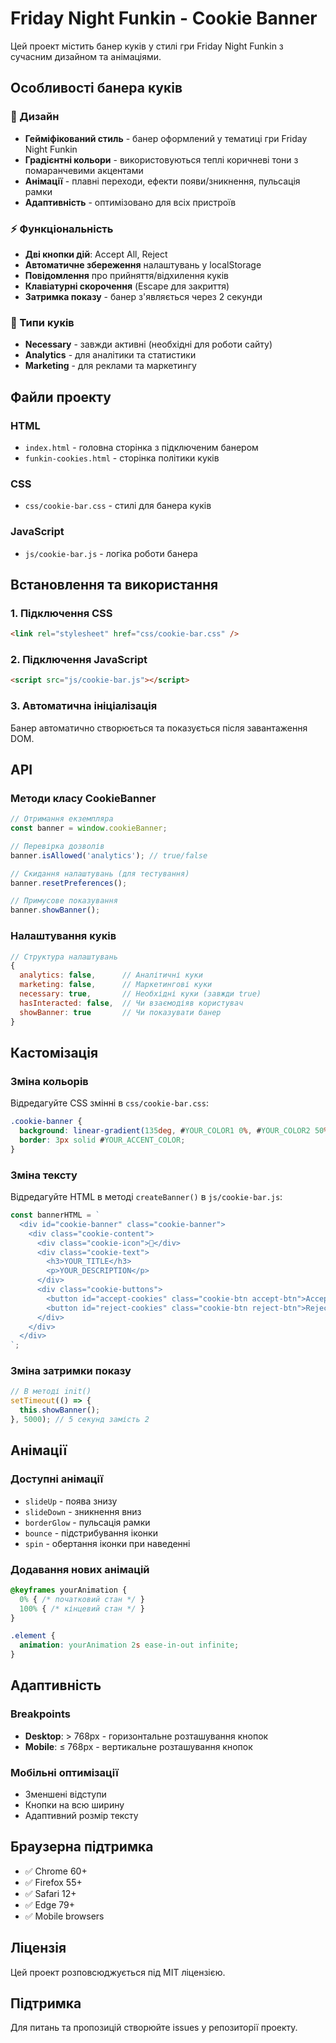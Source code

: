 # Friday Night Funkin - Cookie Banner

Цей проект містить банер куків у стилі гри Friday Night Funkin з сучасним дизайном та анімаціями.

## Особливості банера куків

### 🎨 Дизайн
- **Гейміфікований стиль** - банер оформлений у тематиці гри Friday Night Funkin
- **Градієнтні кольори** - використовуються теплі коричневі тони з помаранчевими акцентами
- **Анімації** - плавні переходи, ефекти появи/зникнення, пульсація рамки
- **Адаптивність** - оптимізовано для всіх пристроїв

### ⚡ Функціональність
- **Дві кнопки дій**: Accept All, Reject
- **Автоматичне збереження** налаштувань у localStorage
- **Повідомлення** про прийняття/відхилення куків
- **Клавіатурні скорочення** (Escape для закриття)
- **Затримка показу** - банер з'являється через 2 секунди

### 🎯 Типи куків
- **Necessary** - завжди активні (необхідні для роботи сайту)
- **Analytics** - для аналітики та статистики
- **Marketing** - для реклами та маркетингу

## Файли проекту

### HTML
- `index.html` - головна сторінка з підключеним банером
- `funkin-cookies.html` - сторінка політики куків

### CSS
- `css/cookie-bar.css` - стилі для банера куків

### JavaScript
- `js/cookie-bar.js` - логіка роботи банера

## Встановлення та використання

### 1. Підключення CSS
```html
<link rel="stylesheet" href="css/cookie-bar.css" />
```

### 2. Підключення JavaScript
```html
<script src="js/cookie-bar.js"></script>
```

### 3. Автоматична ініціалізація
Банер автоматично створюється та показується після завантаження DOM.

## API

### Методи класу CookieBanner

```javascript
// Отримання екземпляра
const banner = window.cookieBanner;

// Перевірка дозволів
banner.isAllowed('analytics'); // true/false

// Скидання налаштувань (для тестування)
banner.resetPreferences();

// Примусове показування
banner.showBanner();
```

### Налаштування куків

```javascript
// Структура налаштувань
{
  analytics: false,      // Аналітичні куки
  marketing: false,      // Маркетингові куки
  necessary: true,       // Необхідні куки (завжди true)
  hasInteracted: false,  // Чи взаємодіяв користувач
  showBanner: true       // Чи показувати банер
}
```

## Кастомізація

### Зміна кольорів
Відредагуйте CSS змінні в `css/cookie-bar.css`:

```css
.cookie-banner {
  background: linear-gradient(135deg, #YOUR_COLOR1 0%, #YOUR_COLOR2 50%, #YOUR_COLOR3 100%);
  border: 3px solid #YOUR_ACCENT_COLOR;
}
```

### Зміна тексту
Відредагуйте HTML в методі `createBanner()` в `js/cookie-bar.js`:

```javascript
const bannerHTML = `
  <div id="cookie-banner" class="cookie-banner">
    <div class="cookie-content">
      <div class="cookie-icon">🍪</div>
      <div class="cookie-text">
        <h3>YOUR_TITLE</h3>
        <p>YOUR_DESCRIPTION</p>
      </div>
      <div class="cookie-buttons">
        <button id="accept-cookies" class="cookie-btn accept-btn">Accept All</button>
        <button id="reject-cookies" class="cookie-btn reject-btn">Reject</button>
      </div>
    </div>
  </div>
`;
```

### Зміна затримки показу
```javascript
// В методі init()
setTimeout(() => {
  this.showBanner();
}, 5000); // 5 секунд замість 2
```

## Анімації

### Доступні анімації
- `slideUp` - поява знизу
- `slideDown` - зникнення вниз
- `borderGlow` - пульсація рамки
- `bounce` - підстрибування іконки
- `spin` - обертання іконки при наведенні

### Додавання нових анімацій
```css
@keyframes yourAnimation {
  0% { /* початковий стан */ }
  100% { /* кінцевий стан */ }
}

.element {
  animation: yourAnimation 2s ease-in-out infinite;
}
```

## Адаптивність

### Breakpoints
- **Desktop**: > 768px - горизонтальне розташування кнопок
- **Mobile**: ≤ 768px - вертикальне розташування кнопок

### Мобільні оптимізації
- Зменшені відступи
- Кнопки на всю ширину
- Адаптивний розмір тексту

## Браузерна підтримка

- ✅ Chrome 60+
- ✅ Firefox 55+
- ✅ Safari 12+
- ✅ Edge 79+
- ✅ Mobile browsers

## Ліцензія

Цей проект розповсюджується під MIT ліцензією.

## Підтримка

Для питань та пропозицій створюйте issues у репозиторії проекту.
